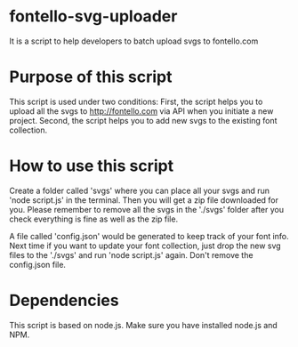 # fontello-svg-uploader
It is a script to help developers to batch upload svgs to fontello.com

# Purpose of this script
This script is used under two conditions:
First, the script helps you to upload all the svgs to http://fontello.com via API when you initiate a new project.
Second, the script helps you to add new svgs to the existing font collection.

# How to use this script
Create a folder called 'svgs' where you can place all your svgs and run 'node script.js' in the terminal. Then you will get a zip file downloaded for you. Please remember to remove all the svgs in the './svgs' folder after you check everything is fine as well as the zip file.

A file called 'config.json' would be generated to keep track of your font info. Next time if you want to update your font collection, just drop the new svg files to the './svgs' and run 'node script.js' again. Don't remove the config.json file.

# Dependencies
This script is based on node.js. Make sure you have installed node.js and NPM. 
